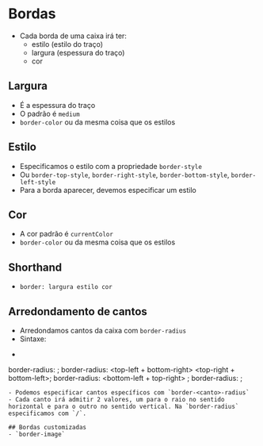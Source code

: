 # Bordas

- Cada borda de uma caixa irá ter:
  - estilo (estilo do traço)
  - largura (espessura do traço)
  - cor

## Largura

- É a espessura do traço
- O padrão é `medium`
- `border-color` ou da mesma coisa que os estilos

## Estilo

- Especificamos o estilo com a propriedade `border-style`
- Ou `border-top-style`, `border-right-style`, `border-bottom-style`, `border-left-style`
- Para a borda aparecer, devemos especificar um estilo

## Cor

- A cor padrão é `currentColor`
- `border-color` ou da mesma coisa que os estilos

## Shorthand

- `border: largura estilo cor`

## Arredondamento de cantos

- Arredondamos cantos da caixa com `border-radius`
- Sintaxe:
- ```css
border-radius: <todos-os-cantos>;
border-radius: <top-left + bottom-right> <top-right + bottom-left>;
border-radius: <top-left> <bottom-left + top-right> <bottom-right>;
border-radius: <top-left> <top-right> <bottom-right> <bottom-left>;
```
- Podemos especificar cantos específicos com `border-<canto>-radius`
- Cada canto irá admitir 2 valores, um para o raio no sentido horizontal e para o outro no sentido vertical. Na `border-radius` especificamos com `/`.

## Bordas customizadas
- `border-image`